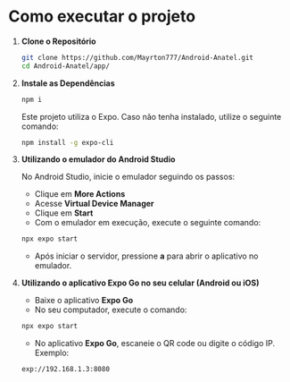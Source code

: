 # Como executar o projeto  

1. **Clone o Repositório**  

    ```bash
    git clone https://github.com/Mayrton777/Android-Anatel.git
    cd Android-Anatel/app/
    ```  

2. **Instale as Dependências**  

    ```bash
    npm i
    ```  

    Este projeto utiliza o Expo. Caso não tenha instalado, utilize o seguinte comando:  

    ```bash
    npm install -g expo-cli
    ```  

3. **Utilizando o emulador do Android Studio**  

   No Android Studio, inicie o emulador seguindo os passos:  
   * Clique em **More Actions**  
   * Acesse **Virtual Device Manager**  
   * Clique em **Start**  
   * Com o emulador em execução, execute o seguinte comando:  

    ```bash
    npx expo start
    ```  

   * Após iniciar o servidor, pressione **a** para abrir o aplicativo no emulador.  

4. **Utilizando o aplicativo Expo Go no seu celular (Android ou iOS)**  

   * Baixe o aplicativo **Expo Go**  
   * No seu computador, execute o comando:  

    ```bash
    npx expo start
    ```  

   * No aplicativo **Expo Go**, escaneie o QR code ou digite o código IP. Exemplo:  

    ```
    exp://192.168.1.3:8080
    ```  
